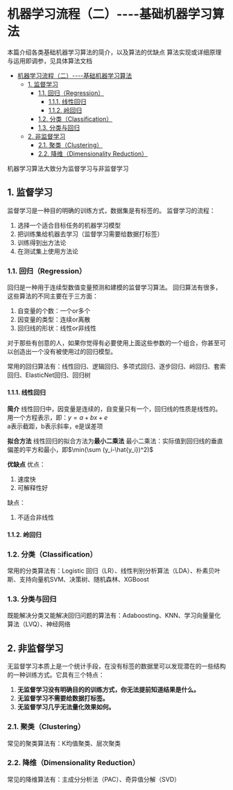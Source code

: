  # 机器学习流程（二）----基础机器学习算法
本篇介绍各类基础机器学习算法的简介，以及算法的优缺点
算法实现或详细原理与运用即调参，见具体算法文档
- [机器学习流程（二）----基础机器学习算法](#机器学习流程二----基础机器学习算法)
  - [1. 监督学习](#1-监督学习)
    - [1.1. 回归（Regression）](#11-回归regression)
      - [1.1.1. 线性回归](#111-线性回归)
      - [1.1.2. 岭回归](#112-岭回归)
    - [1.2. 分类（Classification）](#12-分类classification)
    - [1.3. 分类与回归](#13-分类与回归)
  - [2. 非监督学习](#2-非监督学习)
    - [2.1. 聚类（Clustering）](#21-聚类clustering)
    - [2.2. 降维（Dimensionality Reduction）](#22-降维dimensionality-reduction)

机器学习算法大致分为监督学习与非监督学习
## 1. 监督学习
监督学习是一种目的明确的训练方式，数据集是有标签的。
监督学习的流程：
1. 选择一个适合目标任务的机器学习模型
2. 把训练集给机器去学习（监督学习需要给数据打标签）
3. 训练得到出方法论
4. 在测试集上使用方法论

### 1.1. 回归（Regression）
回归是一种用于连续型数值变量预测和建模的监督学习算法。
回归算法有很多，这些算法的不同主要在于三方面：
1. 自变量的个数：一个or多个
2. 因变量的类型：连续or离散
3. 回归线的形状：线性or非线性

对于那些有创意的人，如果你觉得有必要使用上面这些参数的一个组合，你甚至可以创造出一个没有被使用过的回归模型。

常用的回归算法有：线性回归、逻辑回归、多项式回归、逐步回归、岭回归、套索回归、ElasticNet回归、回归树

#### 1.1.1. 线性回归
**简介**
线性回归中，因变量是连续的，自变量只有一个，回归线的性质是线性的。
用一个方程表示，即：$y = a + bx + e$  
a表示截距，b表示斜率，e是误差项  

**拟合方法**
线性回归的拟合方法为**最小二乘法**
最小二乘法：实际值到回归线的垂直偏差的平方和最小，即$\min(\sum (y_i-\hat{y_i})^2)$

**优缺点**
优点：
1. 速度快
2. 可解释性好

缺点：
1. 不适合非线性

#### 1.1.2. 岭回归
### 1.2. 分类（Classification）
常用的分类算法有：Logistic 回归（LR）、线性判别分析算法（LDA）、朴素贝叶斯、支持向量机SVM、决策树、随机森林、XGBoost
### 1.3. 分类与回归
既能解决分类又能解决回归问题的算法有：Adaboosting、KNN、学习向量量化算法（LVQ）、神经网络
## 2. 非监督学习
无监督学习本质上是一个统计手段，在没有标签的数据里可以发现潜在的一些结构的一种训练方式。它具有三个特点：
1. **无监督学习没有明确目的的训练方式，你无法提前知道结果是什么。**
2. **无监督学习不需要给数据打标签。**
3. **无监督学习几乎无法量化效果如何。**
### 2.1. 聚类（Clustering）
常见的聚类算法有：K均值聚类、层次聚类
### 2.2. 降维（Dimensionality Reduction）
常见的降维算法有：主成分分析法（PAC）、奇异值分解（SVD）

